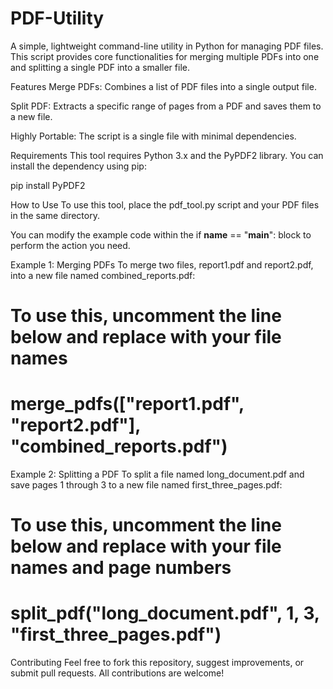# PDF-Utility
A simple, lightweight command-line utility in Python for managing PDF files. This script provides core functionalities for merging multiple PDFs into one and splitting a single PDF into a smaller file.

Features
Merge PDFs: Combines a list of PDF files into a single output file.

Split PDF: Extracts a specific range of pages from a PDF and saves them to a new file.

Highly Portable: The script is a single file with minimal dependencies.

Requirements
This tool requires Python 3.x and the PyPDF2 library. You can install the dependency using pip:

pip install PyPDF2

How to Use
To use this tool, place the pdf_tool.py script and your PDF files in the same directory.

You can modify the example code within the if __name__ == "__main__": block to perform the action you need.

Example 1: Merging PDFs
To merge two files, report1.pdf and report2.pdf, into a new file named combined_reports.pdf:

# To use this, uncomment the line below and replace with your file names
# merge_pdfs(["report1.pdf", "report2.pdf"], "combined_reports.pdf")

Example 2: Splitting a PDF
To split a file named long_document.pdf and save pages 1 through 3 to a new file named first_three_pages.pdf:

# To use this, uncomment the line below and replace with your file names and page numbers
# split_pdf("long_document.pdf", 1, 3, "first_three_pages.pdf")

Contributing
Feel free to fork this repository, suggest improvements, or submit pull requests. All contributions are welcome!
